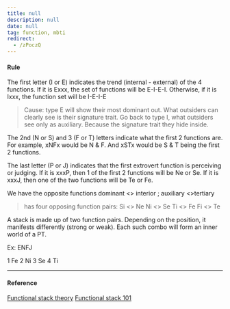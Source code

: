 ```yaml
---
title: null
description: null
date: null
tag: function, mbti
redirect:
  - /zPoczQ
---
```


#### Rule

The first letter (I or E) indicates the trend (internal - external) of the 4 functions. If it is Exxx, the set of functions will be E-I-E-I. Otherwise, if it is Ixxx, the function set will be I-E-I-E

> Cause: type E will show their most dominant out. What outsiders can clearly see is their signature trait. Go back to type I, what outsiders see only as auxiliary. Because the signature trait they hide inside.

The 2nd (N or S) and 3 (F or T) letters indicate what the first 2 functions are. For example, xNFx would be N & F. And xSTx would be S & T being the first 2 functions.

The last letter (P or J) indicates that the first extrovert function is perceiving or judging. If it is xxxP, then 1 of the first 2 functions will be Ne or Se. If it is xxxJ, then one of the two functions will be Te or Fe.

We have the opposite functions dominant <> interior ; auxiliary <>tertiary

> has four opposing function pairs: Si <> Ne Ni <> Se Ti <> Fe Fi <> Te

A stack is made up of two function pairs. Depending on the position, it manifests differently (strong or weak). Each such combo will form an inner world of a PT.

Ex: ENFJ

1 Fe 2 Ni 3 Se 4 Ti

---

#### Reference

[Functional stack theory](https://personalityjunkie.com/functional-stack-type-dynamics-theory/) [Functional stack 101](https://www.youtube.com/watch?v=9xf13VRNPp8)
